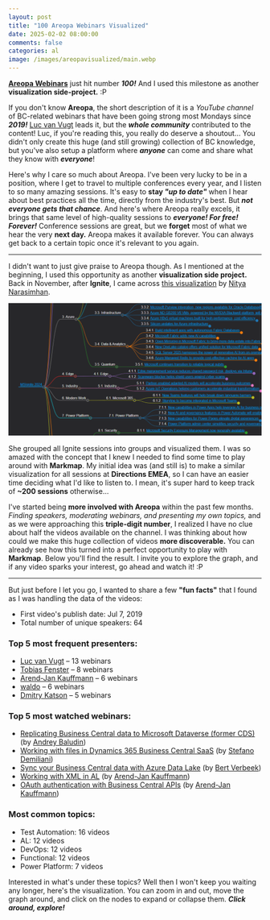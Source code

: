 ```yaml
---
layout: post
title: "100 Areopa Webinars Visualized"
date: 2025-02-02 08:00:00
comments: false
categories: al
image: /images/areopavisualized/main.webp
---
```


**[Areopa Webinars][areopa]** just hit number ***100!*** And I used this milestone as another **visualization side-project.** :P

If you don't know **Areopa**, the short description of it is a *YouTube channel* of BC-related webinars that have been going strong most Mondays since ***2019!*** [Luc van Vugt][lucvanvugtli] leads it, but the ***whole community*** contributed to the content! Luc, if you're reading this, you really do deserve a shoutout... You didn't only create this huge (and still growing) collection of BC knowledge, but you've also setup a platform where ***anyone*** can come and share what they know with ***everyone***!

Here's why I care so much about Areopa. I've been very lucky to be in a position, where I get to travel to multiple conferences every year, and I listen to so many amazing sessions. It's easy to **stay *"up to date"*** when I hear about best practices all the time, directly from the industry's best. But ***not everyone gets that chance***. And here's where Areopa really excels, it brings that same level of high-quality sessions to ***everyone! For free! Forever!*** Conference sessions are great, but we **forget** most of what we hear the very **next day.** Areopa makes it available forever. You can always get back to a certain topic once it's relevant to you again.

---

I didn't want to just give praise to Areopa though. As I mentioned at the beginning, I used this opportunity as another **visualization side project.** Back in November, after **Ignite**, I came across [this visualization][ignitevisual] by [Nitya Narasimhan][nityanarasimhanli].

![Ignite sessions visualized](/images/areopavisualized/ignite.png) 

She grouped all Ignite sessions into groups and visualized them. I was so amazed with the concept that I knew I needed to find some time to play around with **Markmap**. My initial idea was (and still is) to make a similar visualization for all sessions at **Directions EMEA**, so I can have an easier time deciding what I'd like to listen to. I mean, it's super hard to keep track of **~200 sessions** otherwise...

I've started being **more involved with Areopa** within the past few months. *Finding speakers, moderating webinars, and presenting my own topics,* and as we were approaching this **triple-digit number**, I realized I have no clue about half the videos available on the channel. I was thinking about how could we make this huge collection of videos **more discoverable.** You can already see how this turned into a perfect opportunity to play with **Markmap**. Below you'll find the result. I invite you to explore the graph, and if any video sparks your interest, go ahead and watch it! :P

---

But just before I let you go, I wanted to share a few **"fun facts"** that I found as I was handling the data of the videos:

- First video's publish date: Jul 7, 2019
- Total number of unique speakers: 64

### Top 5 most frequent presenters:
  - [Luc van Vugt][lucvanvugtli] – 13 webinars
  - [Tobias Fenster][tobiasfensterli] – 8 webinars
  - [Arend-Jan Kauffmann][arendkauffmannli] – 6 webinars
  - [waldo][waldoli] – 6 webinars
  - [Dmitry Katson][dmitrykatsonli] – 5 webinars

### Top 5 most watched webinars:
  - [Replicating Business Central data to Microsoft Dataverse (former CDS)][areopa-dataverse] (by [Andrey Baludin][andreybaludinli])
  - [Working with files in Dynamics 365 Business Central SaaS][areopa-files] (by [Stefano Demiliani][stefanodemiliani])
  - [Sync your Business Central data with Azure Data Lake][areopa-datalake] (by [Bert Verbeek][bertverbeekli])
  - [Working with XML in AL][areopa-xml] (by [Arend-Jan Kauffmann][arendkauffmannli])
  - [OAuth authentication with Business Central APIs][areopa-oauth] (by [Arend-Jan Kauffmann][arendkauffmannli])
  
### Most common topics:
  - Test Automation: 16 videos
  - AL: 12 videos
  - DevOps: 12 videos
  - Functional: 12 videos
  - Power Platform: 7 videos

Interested in what's under these topics? Well then I won't keep you waiting any longer, here's the visualization. You can zoom in and out, move the graph around, and click on the nodes to expand or collapse them. ***Click around, explore!***

<!-- Load required libraries -->
<script src="https://cdn.jsdelivr.net/npm/d3@7"></script>
<script src="https://cdn.jsdelivr.net/npm/markmap-view"></script>
<script src="https://cdn.jsdelivr.net/npm/markmap-lib"></script>

<!-- Mindmap container -->
<div id="mindmap">
  <svg style="width: 100%; height: 800px"></svg>
</div>

<!-- Initialize and render mindmap -->
<script>
document.addEventListener('DOMContentLoaded', async () => {
  const { Markmap } = window.markmap;
  
  // Fetch markdown content from latest release
  try {
    // First, get the latest release info
    const releaseResponse = await fetch('https://api.github.com/repos/tinestaric/AreopaAnalyzer/releases/latest');
    const release = await releaseResponse.json();
    
    // Find the videos_markmap.md asset
    const asset = release.assets.find(a => a.name === 'videos_markmap.md');
    
    if (!asset) {
      throw new Error('videos_markmap.md not found in latest release');
    }
    
    // Use CORS proxy to fetch the asset content
    const proxyUrl = 'https://api.allorigins.win/get?url=' + encodeURIComponent(asset.browser_download_url);
    const response = await fetch(proxyUrl);
    const data = await response.json();
    let markdown = data.contents;

    // Check if the content is base64 encoded (data URL format)
    if (markdown.startsWith('data:')) {
      const base64Content = markdown.split(',')[1];
      markdown = atob(base64Content);
    }

    // Transform markdown to mindmap data
    const { Transformer } = window.markmap;
    const transformer = new Transformer();
    const { root } = transformer.transform(markdown);

    // Configure visualization options
    const { deriveOptions } = window.markmap;
    const jsonOptions = {
      initialExpandLevel: 2,
      colorFreezeLevel: 3,
      duration: 1000,
      spacingVertical: 10
    };
    const options = deriveOptions(jsonOptions);

    // Create and render visualization
    const svg = d3.select("#mindmap svg");
    const mm = Markmap.create(svg.node(), options, root);
  } catch (error) {
    console.error('Error fetching markmap data from release:', error);
    document.getElementById('mindmap').innerHTML = '<p style="text-align: center; color: #666; padding: 40px;">Unable to load visualization. Please try again later.</p>';
  }
});
</script>

[ignitevisual]: https://markmap.js.org/full#?d=gist:38520ad7809001358250f62e88695a80:2024-Ignite-Book-of-News.md
[nityanarasimhanli]: https://www.linkedin.com/in/nityan/
[lucvanvugtli]: https://www.linkedin.com/in/lvanvugt/
[andreybaludinli]: https://www.linkedin.com/in/andrey-baludin-9a7014191
[stefanodemiliani]: https://www.linkedin.com/in/stefano-demiliani
[bertverbeekli]: https://www.linkedin.com/in/bertverbeek
[arendkauffmannli]: https://www.linkedin.com/in/ajkauffmann
[dmitrykatsonli]: https://www.linkedin.com/in/dmitrykatson
[waldoli]: https://www.linkedin.com/in/ericwauters
[tobiasfensterli]: https://www.linkedin.com/in/tobiasfenster
[areopa-dataverse]: https://youtube.com/watch?v=mNgx1d7TAXQ
[areopa-files]: https://youtube.com/watch?v=4X-tSjL0XaA
[areopa-datalake]: https://youtube.com/watch?v=Fjz9LgviV2Q
[areopa-xml]: https://youtube.com/watch?v=3w018zjbUwQ
[areopa-oauth]: https://youtube.com/watch?v=yeKRuw9MtSQ
[areopa]: https://areopa.academy/
